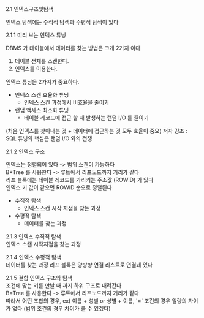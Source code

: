 2.1 인덱스구조및탐색

인덱스 탐색에는 수직적 탐색과 수평적 탐색이 있다

2.1.1 미리 보는 인덱스 튜닝

DBMS 가 테이블에서 데이터를 찾는 방법은 크게 2가지 이다
1) 테이블 전체를 스캔한다.
2) 인덱스를 이용한다.

인덱스 튜닝은 2가지가 중요하다.
* 인덱스 스캔 효율화 튜닝
    * 인덱스 스캔 과정에서 비효율을 줄이기
* 랜덤 액세스 최소화 튜닝
    * 테이블 레코드에 접근 할 때 발생하는 랜덤 I/O 를 줄이기

(처음 인덱스를 찾아내는 것 + 데이터에 접근하는 것 모두 효율이 중요)
저자 강조 : SQL 튜닝의 핵심은 랜덤 I/O 와의 전쟁

2.1.2 인덱스 구조  

인덱스는 정렬되어 있다 -> 범위 스캔이 가능하다  
B\*Tree 를 사용한다 -> 루트에서 리프노드까지 거리가 같다  
리프 블록에는 테이블 레코드를 가리키는 주소값 (ROWID) 가 있다  
인덱스 키 값이 같으면 ROWID 순으로 정렬된다

* 수직적 탐색
    * 인덱스 스캔 시작 지점을 찾는 과정
* 수평적 탐색
    * 데이터를 찾는 과정
    
2.1.3 인덱스 수직적 탐색  
인덱스 스캔 시작지점을 찾는 과정

2.1.4 인덱스 수평적 탐색  
데이터를 찾는 과정
리프 블록은 양방향 연결 리스트로 연결돼 있다

2.1.5 결합 인덱스 구조와 탐색  
조건에 맞는 키를 만날 때 까지 하위 구조로 내려간다  
B\*Tree 를 사용한다 -> 루트에서 리프노드까지 거리가 같다  
따라서 어떤 조합의 경우, ex) 이름 + 성별 or 성별 + 이름, '=' 조건의 경우 일량의 차이가 없다
(범위 조건의 경우 차이가 클 수 있겠다)


